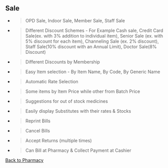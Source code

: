 ## Sale

* > OPD Sale, Indoor Sale, Member Sale, Staff Sale
* > Different Discount Schemes - For Example Cash sale, Credit Card Sale(ex. with 3% addition to individual item), Senior Sale (ex. with 5% discount for each item), Channeling Sale (ex. 2% discount), Staff Sale(10% discount with an Annual Limit), Doctor Sale(8% Discount)
* > Different Discounts by Membership
* > Easy Item selection - By Item Name, By Code, By Generic Name
* > Automatic Rate Selection
* > Some items by Item Price while other from Batch Price
* > Suggestions for out of stock medicines
* > Easily display Substitutes with their rates & Stocks
* > Reprint Bills
* > Cancel Bills
* > Accept Returns (multiple times)
* > Can Bill at Pharmacy & Collect Payment at Cashier



[Back to Pharmacy](https://github.com/hmislk/hmis/wiki/Pharmacy)